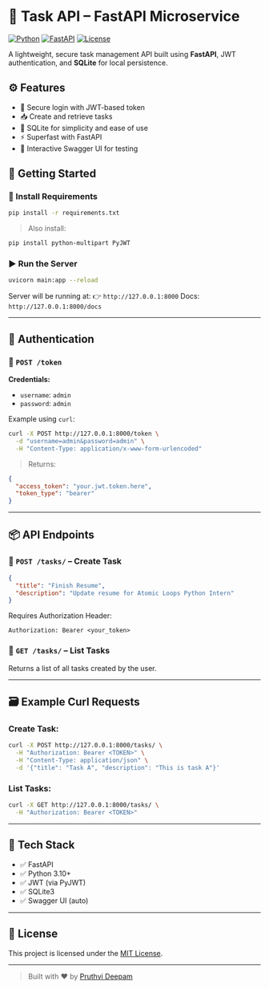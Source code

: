 

# 🧠 Task API – FastAPI Microservice

[![Python](https://img.shields.io/badge/Python-3.10+-blue?logo=python)](https://www.python.org/)
[![FastAPI](https://img.shields.io/badge/FastAPI-🚀-green?logo=fastapi)](https://fastapi.tiangolo.com/)
[![License](https://img.shields.io/badge/license-MIT-blue.svg)](LICENSE)

A lightweight, secure task management API built using **FastAPI**, JWT authentication, and **SQLite** for local persistence.

## ⚙️ Features

- 🔐 Secure login with JWT-based token
- 📥 Create and retrieve tasks
- 💾 SQLite for simplicity and ease of use
- ⚡ Superfast with FastAPI
- 🧪 Interactive Swagger UI for testing


## 🚀 Getting Started

### 🧱 Install Requirements
```bash
pip install -r requirements.txt
````

> Also install:

```bash
pip install python-multipart PyJWT
```

### ▶️ Run the Server

```bash
uvicorn main:app --reload
```

Server will be running at:
👉 `http://127.0.0.1:8000`
Docs: `http://127.0.0.1:8000/docs`

---

## 🔑 Authentication

### 🔐 `POST /token`

**Credentials:**

* `username`: `admin`
* `password`: `admin`

Example using `curl`:

```bash
curl -X POST http://127.0.0.1:8000/token \
  -d "username=admin&password=admin" \
  -H "Content-Type: application/x-www-form-urlencoded"
```

> Returns:

```json
{
  "access_token": "your.jwt.token.here",
  "token_type": "bearer"
}
```

---

## 📦 API Endpoints

### 📝 `POST /tasks/` – Create Task

```json
{
  "title": "Finish Resume",
  "description": "Update resume for Atomic Loops Python Intern"
}
```

Requires Authorization Header:

```http
Authorization: Bearer <your_token>
```

### 📃 `GET /tasks/` – List Tasks

Returns a list of all tasks created by the user.

---

## 🗃 Example Curl Requests

### Create Task:

```bash
curl -X POST http://127.0.0.1:8000/tasks/ \
  -H "Authorization: Bearer <TOKEN>" \
  -H "Content-Type: application/json" \
  -d '{"title": "Task A", "description": "This is task A"}'
```

### List Tasks:

```bash
curl -X GET http://127.0.0.1:8000/tasks/ \
  -H "Authorization: Bearer <TOKEN>"
```

---

## 📝 Tech Stack

* ✅ FastAPI
* ✅ Python 3.10+
* ✅ JWT (via PyJWT)
* ✅ SQLite3
* ✅ Swagger UI (auto)

---

## 📄 License

This project is licensed under the [MIT License](LICENSE).

---

> Built with ❤️ by [Pruthvi Deepam](https://github.com/pruthvideepam)
